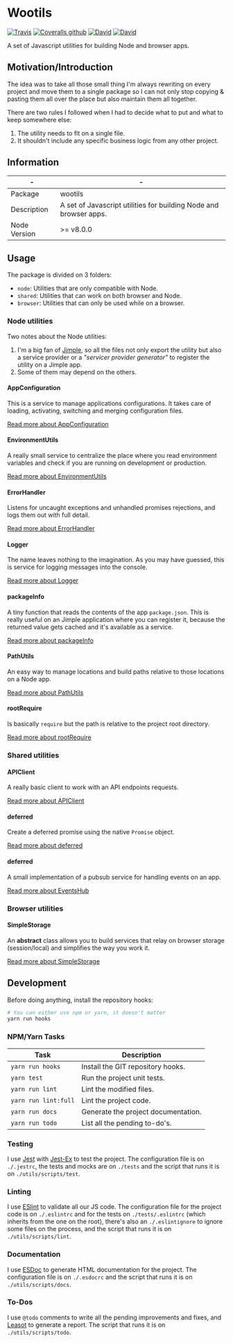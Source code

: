 # Wootils

[![Travis](https://img.shields.io/travis/homer0/wootils.svg?style=flat-square)](https://travis-ci.org/homer0/wootils)
[![Coveralls github](https://img.shields.io/coveralls/github/homer0/wootils.svg?style=flat-square)](https://coveralls.io/github/homer0/wootils?branch=master)
[![David](https://img.shields.io/david/homer0/wootils.svg?style=flat-square)](https://david-dm.org/homer0/wootils)
[![David](https://img.shields.io/david/dev/homer0/wootils.svg?style=flat-square)](https://david-dm.org/homer0/wootils)

A set of Javascript utilities for building Node and browser apps.

## Motivation/Introduction

The idea was to take all those small thing I'm always rewriting on every project and move them to a single package so I can not only stop copying & pasting them all over the place but also maintain them all together.

There are two rules I followed when I had to decide what to put and what to keep somewhere else:

1. The utility needs to fit on a single file.
2. It shouldn't include any specific business logic from any other project.

## Information

| -            | -                                                                  |
|--------------|--------------------------------------------------------------------|
| Package      | wootils                                                            |
| Description  | A set of Javascript utilities for building Node and browser apps.  |
| Node Version | >= v8.0.0                                                         |

## Usage

The package is divided on 3 folders:

- `node`: Utilities that are only compatible with Node.
- `shared`: Utilities that can work on both browser and Node.
- `browser`: Utilities that can only be used while on a browser.

### Node utilities

Two notes about the Node utilities:

1. I'm a big fan of [Jimple](https://github.com/fjorgemota/jimple), so all the files not only export the utility but also a service provider or a _"servicer provider generator"_ to register the utility on a Jimple app.
2. Some of them may depend on the others.

#### AppConfiguration

This is a service to manage applications configurations. It takes care of loading, activating, switching and merging configuration files.

[Read more about AppConfiguration](./documents/node/appConfiguration.md)

#### EnvironmentUtils

A really small service to centralize the place where you read environment variables and check if you are running on development or production.

[Read more about EnvironmentUtils](./documents/node/environmentUtils.md)

#### ErrorHandler

Listens for uncaught exceptions and unhandled promises rejections, and logs them out with full detail.

[Read more about ErrorHandler](./documents/node/errorHandler.md)

#### Logger

The name leaves nothing to the imagination. As you may have guessed, this is service for logging messages into the console.

[Read more about Logger](./documents/node/logger.md)

#### packageInfo

A tiny function that reads the contents of the app `package.json`. This is really useful on an Jimple application where you can register it, because the returned value gets cached and it's available as a service.

[Read more about packageInfo](./documents/node/packageInfo.md)

#### PathUtils

An easy way to manage locations and build paths relative to those locations on a Node app.

[Read more about PathUtils](./documents/node/pathUtils.md)

#### rootRequire

Is basically `require` but the path is relative to the project root directory.

[Read more about rootRequire](./documents/node/rootRequire.md)

### Shared utilities

#### APIClient

A really basic client to work with an API endpoints requests.

[Read more about APIClient](./documents/shared/APIClient.md)

#### deferred

Create a deferred promise using the native `Promise` object.

[Read more about deferred](./documents/shared/deferred.md)

#### deferred

A small implementation of a pubsub service for handling events on an app.

[Read more about EventsHub](./documents/shared/eventsHub.md)

### Browser utilities

#### SimpleStorage

An **abstract** class allows you to build services that relay on browser storage (session/local) and simplifies the way you work it.

[Read more about SimpleStorage](./documents/shared/simpleStorage.md)

## Development

Before doing anything, install the repository hooks:

```bash
# You can either use npm or yarn, it doesn't matter
yarn run hooks
```

### NPM/Yarn Tasks

| Task                     | Description                         |
|--------------------------|-------------------------------------|
| `yarn run hooks`         | Install the GIT repository hooks.   |
| `yarn test`              | Run the project unit tests.         |
| `yarn run lint`          | Lint the modified files.            |
| `yarn run lint:full`     | Lint the project code.              |
| `yarn run docs`          | Generate the project documentation. |
| `yarn run todo`          | List all the pending to-do's.       |

### Testing

I use [Jest](https://facebook.github.io/jest/) with [Jest-Ex](https://yarnpkg.com/en/package/jest-ex) to test the project. The configuration file is on `./.jestrc`, the tests and mocks are on `./tests` and the script that runs it is on `./utils/scripts/test`.

### Linting

I use [ESlint](http://eslint.org) to validate all our JS code. The configuration file for the project code is on `./.eslintrc` and for the tests on `./tests/.eslintrc` (which inherits from the one on the root), there's also an `./.eslintignore` to ignore some files on the process, and the script that runs it is on `./utils/scripts/lint`.

### Documentation

I use [ESDoc](http://esdoc.org) to generate HTML documentation for the project. The configuration file is on `./.esdocrc` and the script that runs it is on `./utils/scripts/docs`.

### To-Dos

I use `@todo` comments to write all the pending improvements and fixes, and [Leasot](https://yarnpkg.com/en/package/leasot) to generate a report. The script that runs it is on `./utils/scripts/todo`.
